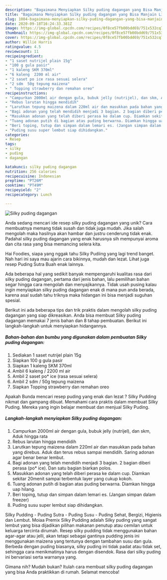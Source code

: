 ```yaml
---
description: "Bagaimana Menyiapkan Silky puding dagangan yang Bisa Manjain Lidah"
title: "Bagaimana Menyiapkan Silky puding dagangan yang Bisa Manjain Lidah"
slug: 1004-bagaimana-menyiapkan-silky-puding-dagangan-yang-bisa-manjain-lidah
date: 2020-09-18T16:24:33.381Z
image: https://img-global.cpcdn.com/recipes/0f8ce57fb00bdd69/751x532cq70/silky-puding-dagangan-foto-resep-utama.jpg
thumbnail: https://img-global.cpcdn.com/recipes/0f8ce57fb00bdd69/751x532cq70/silky-puding-dagangan-foto-resep-utama.jpg
cover: https://img-global.cpcdn.com/recipes/0f8ce57fb00bdd69/751x532cq70/silky-puding-dagangan-foto-resep-utama.jpg
author: Willie Harris
ratingvalue: 4.5
reviewcount: 11
recipeingredient:
- "1 saset nutrijel plain 15g"
- "100 g gula pasir"
- "1 kaleng SKM 370ml"
- "6 kaleng  2200 ml air"
- "2 saset po ice rasa sesuai selera"
- "2 sdm  50g tepung maizena"
- " Topping strawberry dan remahan oreo"
recipeinstructions:
- "Campurkan 2000ml air dengan gula, bubuk jelly (nutrijel), dan skm, Aduk hingga rata"
- "Rebus larutan hingga mendidih"
- "Larutkan tepung maizena dalam 220ml air dan masukkan pada bahan yang direbus. Aduk dan terus rebus sampai mendidih. Saring adonan agar benar benar lembut."
- "Bagi adonan yang telah mendidih menjadi 3 bagian. 2 bagian diberi perasa (po* ice). Dan satu bagian biarkan polos."
- "Masukkan adonan yang telah diberi perasa ke dalam cup. Diamkan sekitar 20menit sampai terbentuk layer yang cukup kokoh."
- "Tuang adonan putih di bagian atas puding berwarna. Diamkan hingga uap hilang."
- "Beri toping, tutup dan simpan dalam lemari es. (Jangan simpan dalam freezer)"
- "Puding susu super lembut siap dihidangkan."
categories:
- Resep
tags:
- silky
- puding
- dagangan

katakunci: silky puding dagangan 
nutrition: 256 calories
recipecuisine: Indonesian
preptime: "PT26M"
cooktime: "PT49M"
recipeyield: "2"
recipecategory: Lunch

---
```



![Silky puding dagangan](https://img-global.cpcdn.com/recipes/0f8ce57fb00bdd69/751x532cq70/silky-puding-dagangan-foto-resep-utama.jpg)

Anda sedang mencari ide resep silky puding dagangan yang unik? Cara membuatnya memang tidak susah dan tidak juga mudah. Jika salah mengolah maka hasilnya akan hambar dan justru cenderung tidak enak. Padahal silky puding dagangan yang enak harusnya sih mempunyai aroma dan cita rasa yang bisa memancing selera kita.

Hai Foodies, siapa yang nggak tahu Silky Pudiing yang lagi trend banget. Nah hari ini saya mau ajarin cara bikinnya, mudah dan lezat. Lihat juga resep Puding Sutra Buah enak lainnya.

Ada beberapa hal yang sedikit banyak mempengaruhi kualitas rasa dari silky puding dagangan, pertama dari jenis bahan, lalu pemilihan bahan segar hingga cara mengolah dan menyajikannya. Tidak usah pusing kalau ingin menyiapkan silky puding dagangan enak di mana pun anda berada, karena asal sudah tahu triknya maka hidangan ini bisa menjadi suguhan spesial.


Berikut ini ada beberapa tips dan trik praktis dalam mengolah silky puding dagangan yang siap dikreasikan. Anda bisa membuat Silky puding dagangan memakai 7 jenis bahan dan 8 tahap pembuatan. Berikut ini langkah-langkah untuk menyiapkan hidangannya.

<!--inarticleads1-->

##### Bahan-bahan dan bumbu yang digunakan dalam pembuatan Silky puding dagangan:

1. Sediakan 1 saset nutrijel plain 15g
1. Siapkan 100 g gula pasir
1. Siapkan 1 kaleng SKM 370ml
1. Ambil 6 kaleng / 2200 ml air
1. Ambil 2 saset po* ice (rasa sesuai selera)
1. Ambil 2 sdm / 50g tepung maizena
1. Siapkan  Topping strawberry dan remahan oreo


Apakah Bunda mencari resep puding yang enak dan lezat ? Silky Pudding nikmat dan gampang dibuat. Memahami cara praktis dalam membuat Silky Puding. Mereka yang ingin belajar membuat dan menjual Silky Puding. 

<!--inarticleads2-->

##### Langkah-langkah menyiapkan Silky puding dagangan:

1. Campurkan 2000ml air dengan gula, bubuk jelly (nutrijel), dan skm, Aduk hingga rata
1. Rebus larutan hingga mendidih
1. Larutkan tepung maizena dalam 220ml air dan masukkan pada bahan yang direbus. Aduk dan terus rebus sampai mendidih. Saring adonan agar benar benar lembut.
1. Bagi adonan yang telah mendidih menjadi 3 bagian. 2 bagian diberi perasa (po* ice). Dan satu bagian biarkan polos.
1. Masukkan adonan yang telah diberi perasa ke dalam cup. Diamkan sekitar 20menit sampai terbentuk layer yang cukup kokoh.
1. Tuang adonan putih di bagian atas puding berwarna. Diamkan hingga uap hilang.
1. Beri toping, tutup dan simpan dalam lemari es. (Jangan simpan dalam freezer)
1. Puding susu super lembut siap dihidangkan.


Silky Pudding - Puding Sutra - Puding Susu - Puding Sehat, Bergizi, Higienis dan Lembut. Moiaa Premix Silky Pudding adalah Silky puding yang sangat lembut yang bisa dijadikan pilihan makanan penutup atau cemilan untuk keluarga tercinta dirumah. Resep silky pudding tidak menggunakan bahan agar-agar atau jelli, akan tetapi sebagai gantinya pudding jenis ini menggunakan maizena yang tentunya dengan tambahan susu dan gula. Berbeda dengan puding biasanya, silky puding ini tidak padat atau tidak set, sehingga cara menikmatinya harus dengan disendok. Rasa dari silky puding ini bervariasi serta warnanya yang. 

Gimana nih? Mudah bukan? Itulah cara membuat silky puding dagangan yang bisa Anda praktikkan di rumah. Selamat mencoba!
